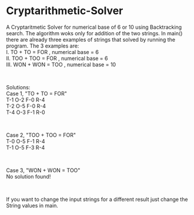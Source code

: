 # Cryptarithmetic-Solver

A Cryptaritmetic Solver for numerical base of 6 or 10 using Backtracking search. The algorithm woks only for addition of the two strings. In main() there are already three examples of strings that solved by running the program.
The 3 examples are: <br/>
I. TO + TO = FOR , numerical base = 6 <br/>
II. TOO + TOO = FOR , numerical base = 6 <br/>
III. WON + WON = TOO , numerical base = 10 <br/>

<br/>

Solutions: <br/>
Case 1, "TO + TO = FOR" <br/>
T-1 O-2 F-0 R-4 <br/>
T-2 O-5 F-0 R-4 <br/>
T-4 O-3 F-1 R-0 <br/>

<br/>

Case 2, "TOO + TOO = FOR" <br/>
T-0 O-5 F-1 R-4 <br/>
T-1 O-5 F-3 R-4 <br/>

<br/>

Case 3, "WON + WON = TOO" <br/>
No solution found! <br/>

<br/>

If you want to change the input strings for a different result just change the String values in main.
